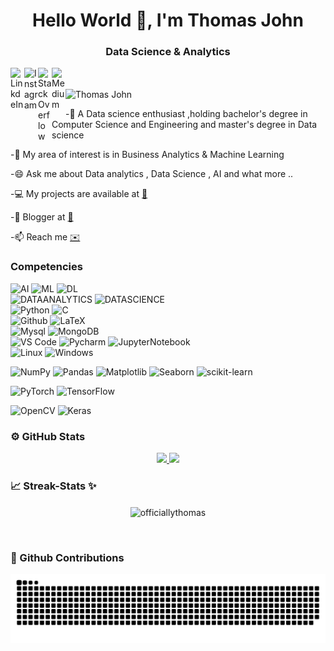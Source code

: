 <h1 align="center">Hello World 👋, I'm Thomas John</h1>
<h3 align="center">Data Science & Analytics </h3>


<a href="">
  <img align="left" alt="LinkdeIn" width="22px" src="https://cdn.jsdelivr.net/npm/simple-icons@v3/icons/linkedin.svg" />
</a>
<a href="">
  <img align="left" alt="Instagram" width="22px" src="https://cdn.jsdelivr.net/npm/simple-icons@v3/icons/instagram.svg" />
</a>
<a href="">
  <img align="left" alt="StackOverflow" width="22px" src="https://cdn.jsdelivr.net/npm/simple-icons@v3/icons/stackoverflow.svg" />
</a>
<a href="">
  <img align="left" alt="Medium" width="22px" src="https://cdn.jsdelivr.net/npm/simple-icons@v3/icons/medium.svg" />
</a>
<br />
<br />


<img src="https://komarev.com/ghpvc/?username=officiallythomas" alt="Thomas John" /> 

<!-- [![Repos Badge](https://badges.pufler.dev/repos/officiallythomas)](https://badges.pufler.dev) -->

<!-- [![Years Badge](https://badges.pufler.dev/years/officiallythomas)](https://badges.pufler.dev) -->



-🌱 A Data science enthusiast ,holding bachelor's degree in Computer Science and Engineering and master's degree in Data science

-🔭 My area of interest is in Business Analytics & Machine Learning

-😄 Ask me about Data analytics , Data Science , AI and what more ..

-💻 My projects are available at [📁](https://github.com/officiallythomas?tab=repositories)
 
-💬 Blogger at [📝]()

-📫 Reach me [✉️](mailto:officiallythomasjohn@gmail.com)

### Competencies

![AI](https://img.shields.io/badge/-AI-fdfffa?style=for-the-badge&logo=lovet&logoColor=06d1a7)
![ML](https://img.shields.io/badge/-ML-fdfffa?style=for-the-badge&logo=lovet&logoColor=06d1a7)
![DL](https://img.shields.io/badge/-DL-fdfffa?style=for-the-badge&logo=lovet&logoColor=06d1a7)
<br>
![DATAANALYTICS](https://img.shields.io/badge/-Data%20analytics-fdfffa?style=for-the-badge&logo=lovet&logoColor=06d1a7)
![DATASCIENCE](https://img.shields.io/badge/-Data%20Science-fdfffa?style=for-the-badge&logo=lovet&logoColor=06d1a7)
<br>
![Python](http://img.shields.io/badge/-Python-3776AB?style=for-the-badge&logo=python&logoColor=ffffff)
![C](https://img.shields.io/badge/-C-3776AB?style=for-the-badge&logo=c&logoColor=ffffff)
<br>
![Github](https://img.shields.io/badge/-GitHub-181717?style=for-the-badge&logo=github)
![LaTeX](https://img.shields.io/badge/latex-%23008080.svg?style=for-the-badge&logo=latex&logoColor=white)
<br>
![Mysql](https://img.shields.io/badge/-Mysql-f8fbfd?style=for-the-badge&logo=mysql&logoColor=2080f8)
![MongoDB](https://img.shields.io/badge/MongoDB-4EA94B?style=for-the-badge&logo=mongodb&logoColor=white)
<br>
![VS Code](http://img.shields.io/badge/-VS%20Code-007ACC?style=for-the-badge&logo=visual-studio-code&logoColor=ffffff)
![Pycharm](https://img.shields.io/badge/-PyCharm-fdfffa?style=for-the-badge&logo=PyCharm&logoColor=0a0100)
![JupyterNotebook](https://img.shields.io/badge/-jupyternotebook-fdfffa?style=for-the-badge&logo=Jupyter&logoColor=f8a107)
<br>
![Linux](http://img.shields.io/badge/-Linux-0078D6?style=for-the-badge&logo=linux&logoColor=ffffff)
![Windows](https://img.shields.io/badge/-Windows-0078D6?style=for-the-badge&logo=windows&logoColor=ffffff)
<br/>


![NumPy](https://img.shields.io/badge/numpy-%23013243.svg?style=for-the-badge&logo=numpy&logoColor=white)
![Pandas](https://img.shields.io/badge/pandas-%23150458.svg?style=for-the-badge&logo=pandas&logoColor=white)
![Matplotlib](https://img.shields.io/badge/Matplotlib-%23ffffff.svg?style=for-the-badge&logo=Matplotlib&logoColor=black)
![Seaborn](https://img.shields.io/badge/seaborn-%25ffffff.svg?style=for-the-badge&logo=Seaborn&logoColor=white)
![scikit-learn](https://img.shields.io/badge/scikit--learn-%23F7931E.svg?style=for-the-badge&logo=scikit-learn&logoColor=white)

![PyTorch](https://img.shields.io/badge/PyTorch-%23EE4C2C.svg?style=for-the-badge&logo=PyTorch&logoColor=white)
![TensorFlow](https://img.shields.io/badge/TensorFlow-%23FF6F00.svg?style=for-the-badge&logo=TensorFlow&logoColor=white)


![OpenCV](https://img.shields.io/badge/opencv-%23white.svg?style=for-the-badge&logo=opencv&logoColor=white)
![Keras](https://img.shields.io/badge/Keras-%23D00000.svg?style=for-the-badge&logo=Keras&logoColor=white)


### ⚙️&nbsp;GitHub Stats
<p align="center">
<a href="https://github.com/officiallythomas">
  <img height="180em" src="https://github-readme-stats-eight-theta.vercel.app/api?username=officiallythomas&show_icons=true&theme=tokyonight_duo&include_all_commits=true&count_private=true"/>
  <img height="180em" src="https://github-readme-stats-eight-theta.vercel.app/api/top-langs/?username=officiallythomas&layout=compact&langs_count=8&theme=tokyonight_duo"/>
</a>
</p>



### 📈 Streak-Stats ✨
 

<p align = "center"><img align="center" width="60%" src="https://github-readme-streak-stats.herokuapp.com/?user=officiallythomas&theme=tokyonight_duo" alt="officiallythomas" /></p>

<p><br></p>

### 🐍 Github Contributions
![github contribution grid snake animation](https://raw.githubusercontent.com/officiallythomas/officiallythomas/output/github-contribution-grid-snake.svg#gh-light-mode-only)


